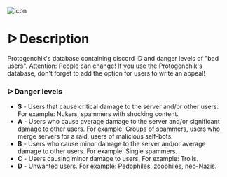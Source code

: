 ![icon](https://i.imgur.com/EC5NiPt.png)

# **ᐅ Description**
Protogenchik's database containing discord ID and danger levels of "bad users". Attention: People can change! If you use the Protogenchik's database, don't forget to add the option for users to write an appeal!

### **ᐅ Danger levels**
+ **S** - Users that cause critical damage to the server and/or other users. For example: Nukers, spammers with shocking content.
+ **A** - Users who cause average damage to the server and/or significant damage to other users. For example: Groups of spammers, users who merge servers for a raid, users of malicious self-bots.
+ **B** - Users who cause minor damage to the server and/or average damage to other users. For example: Single spammers.
+ **C** - Users causing minor damage to users. For example: Trolls.
+ **D** - Unwanted users. For example: Pedophiles, zoophiles, neo-Nazis.

